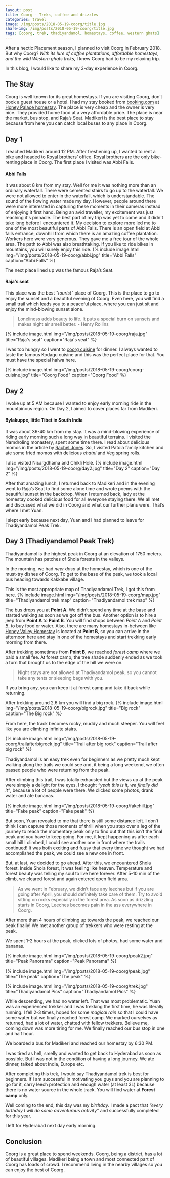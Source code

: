 ```yaml
---
layout: post
title: Coorg - Treks, coffee and drizzles
categories: travel
image: /img/posts/2018-05-19-coorg/title.jpg
share-img: /img/posts/2018-05-19-coorg/title.jpg
tags: [coorg, trek, thadiyandamol, homestays, coffee, western ghats]
---
```


After a hectic Placement season, I planned to visit Coorg in February 2018. But why Coorg? *With its lure of coffee plantations, affordable homestays, and the wild Western ghats treks*, I knew Coorg had to be my relaxing trip.

In this blog, I would like to share my 3-day experience in Coorg.

## The Stay
Coorg is well known for its great homestays. If you are visiting Coorg, don’t book a guest house or a hotel. I had my stay booked from [booking.com](https://www.booking.com/) at [Honey Palace homestay](http://www.honeypalace.com/). The place is very cheap and the owner is very nice. They provided home food at a very affordable price. The place is near the market, bus stop, and Raja’s Seat. Madikeri is the best place to stay because from here you can catch local buses to any place in Coorg.

## Day 1
I reached Madikeri around 12 PM. After freshening up, I wanted to rent a bike and headed to [Royal brothers](https://www.royalbrothers.com/coorg/bike-rentals)’ office. Royal brothers are the only bike-renting place in Coorg. The first place I visited was Abbi Falls.

#### Abbi Falls
It was about 8 km from my stay. Well for me it was nothing more than an ordinary waterfall. There were cemented stairs to go up to the waterfall. We were not allowed to enter in the waterfall, which is understandable. The sound of the flowing water made my day. However, people around there were more interested in capturing these moments in their cameras instead of enjoying it first hand. Being an avid traveller, my excitement was just reaching it's pinnacle. The best part of my trip was yet to come and it didn't take long before I encountered it. My decision to explore more led me to one of the most beautiful parts of Abbi Falls. There is an open field at Abbi falls entrance, downhill from which there is an amazing coffee plantation. Workers here were very generous. They gave me a free tour of the whole area. The path to Abbi was also breathtaking. If you like to ride bikes in mountains, you will surely enjoy this ride.
{% include image.html
            img="/img/posts/2018-05-19-coorg/abbi.jpg"
            title="Abbi Falls"
            caption="Abbi Falls" %}

The next place lined up was the famous Raja’s Seat.

#### Raja's seat
This place was the best *"tourist"* place of Coorg. This is the place to go to enjoy the sunset and a beautiful evening of Coorg. Even here, you will find a small trail which leads you to a peaceful place, where you can just sit and enjoy the mind-blowing sunset alone.
> Loneliness adds beauty to life. It puts a special burn on sunsets and makes night air smell better. - Henry Rollins

{% include image.html
            img="/img/posts/2018-05-19-coorg/raja.jpg"
            title="Raja's seat"
            caption="Raja's seat" %}

I was too hungry so I went to [coorg cuisine](https://www.tripadvisor.in/Restaurant_Review-g641714-d2270211-Reviews-Coorg_Cuisine-Madikeri_Kodagu_Coorg_Karnataka.html) for dinner. I always wanted to taste the famous Kodagu cuisine and this was the perfect place for that. You must have the special halwa here.

{% include image.html
            img="/img/posts/2018-05-19-coorg/coorg-cuisine.jpg"
            title="Coorg Food"
            caption="Coorg Food" %}

## Day 2
I woke up at 5 AM because I wanted to enjoy early morning ride in the mountainous region. On Day 2, I aimed to cover places far from Madikeri.

#### Bylakuppe, little Tibet in South India
It was about 36-40 km from my stay. It was a mind-blowing experience of riding early morning such a long way in beautiful terrains. I visited the Namdroling monastery, spent some time there. I read about delicious momos in the article by [Rachel Jones](https://hippie-inheels.com/backpacking-coorg-bylakuppe-chikli-hole-mandalpatti/). So, I visited Patola family kitchen and ate some fried momos with delicious *chatni* and Veg spring rolls.

I also visited Nisargdhama and Chikli Holé.
{% include image.html
            img="/img/posts/2018-05-19-coorg/day2.jpg"
            title="Day 2"
            caption="Day 2"
%}

After that amazing lunch, I returned back to Madikeri and in the evening went to Raja’s Seat to find some alone time and wrote poems with the beautiful sunset in the backdrop. When I returned back, lady at the homestay cooked delicious food for all everyone staying there. We all met and discussed what we did in Coorg and what our further plans were. That’s where I met Yuan.

I slept early because next day, Yuan and I had planned to leave for Thadiyandamol Peak Trek.

## Day 3 (Thadiyandamol Peak Trek)
Thadiyandamol is the highest peak in Coorg at an elevation of 1750 meters. The mountain has patches of Shola forests in the valleys.

In the morning, we had *neer dosa* at the homestay, which is one of the must-try dishes of Coorg. To get to the base of the peak, we took a local bus heading towards Kakkabe village.

This is the most appropriate map of Thadiyandamol Trek, I got this from [here](http://www.kotresh.com/index.php/tadiandamol-trek).
{% include image.html
            img="/img/posts/2018-05-19-coorg/map.jpg"
            title="Thadiyandamol trek map"
            caption="Thadiyandamol trek map" %}

The bus drops you at **Point A**. We didn’t spend any time at the base and started walking as soon as we got off the bus. Another option is to hire a jeep from **Point A** to **Point B**. You will find shops between *Point A* and *Point B*, to buy food or water. Also, there are many homestays in-between like [Honey Valley Homestay](http://honeyvalleyindia.in/) is located at **Point B**, so you can arrive in the afternoon here and stay in one of the homestays and start trekking early morning from there.

After trekking sometimes from **Point B**, we reached *forest camp* where we paid a small fee. At forest camp, the tree shade suddenly ended as we took a turn that brought us to the edge of the hill we were on.
> Night stays are not allowed at Thadiyandamol peak, so you cannot take any tents or sleeping bags with you.

If you bring any, you can keep it at forest camp and take it back while returning.

After trekking around 2.6 km you will find a big rock.
{% include image.html
            img="/img/posts/2018-05-19-coorg/bigrock.jpg"
            title="Big rock"
            caption="The Big rock" %}

From here, the track becomes rocky, muddy and much steeper. You will feel like you are climbing infinite stairs.

{% include image.html
            img="/img/posts/2018-05-19-coorg/trailafterbigrock.jpg"
            title="Trail after big rock"
            caption="Trail after big rock" %}

Thadiyandamol is an easy trek even for beginners as we pretty much kept walking along the trails we could see and, it being a long weekend, we often passed people who were returning from the peak.


After climbing this trail, I was totally exhausted but the views up at the peak were simply a delight for the eyes. I thought *“yeah this is it, we finally did it”*, because a lot of people were there. We clicked some photos, drank water and ate bananas.

{% include image.html
            img="/img/posts/2018-05-19-coorg/fakehill.jpg"
            title="Fake peak"
            caption="Fake peak" %}

But soon, Yuan revealed to me that there is still some distance left. I don’t think I can capture those moments of thrill when you step over a leg of the journey to reach the momentary peak only to find out that this isn’t the final peak and you have to keep going. For me, it kept happening as after each small hill I climbed, I could see another one in front where the trails continued! It was both exciting and fussy that every time we thought we had accomplished the peak, we could see a new one in front.

But, at last, we decided to go ahead. After this, we encountered Shola forest. Inside Shola forest, It was feeling like heaven. Temperature and forest beauty was telling my soul to live here forever. After 5-10 min of the climb, we cleared forest and again entered open field area.
> As we went in February, we didn’t face any leeches but if you are going after April, you should definitely take care of them. Try to avoid sitting on rocks especially in the forest area. As soon as drizzling starts in Coorg, Leeches becomes pain in the ass everywhere in Coorg.

After more than 4 hours of climbing up towards the peak, we reached our peak finally! We met another group of trekkers who were resting at the peak.

We spent 1-2 hours at the peak, clicked lots of photos, had some water and bananas.

{% include image.html
            img="/img/posts/2018-05-19-coorg/peak2.jpg"
            title="Peak Panorama"
            caption="Peak Panorama" %}

{% include image.html
            img="/img/posts/2018-05-19-coorg/peak.jpg"
            title="The peak"
            caption="The peak" %}

{% include image.html
            img="/img/posts/2018-05-19-coorg/trek.jpg"
            title="Thadiyandamol Pics"
            caption="Thadiyandamol Pics" %}

While descending, we had no water left. That was most problematic. Yuan was an experienced trekker and I was trekking the first time, he was literally running. I fell 2-3 times, hoped for some *magical rain* so that I could have some water but we finally reached forest camp. We marked ourselves as returned, had a lot of water, chatted with fellow trekkers. Believe me, coming down was more tiring for me. We finally reached our bus stop in one and half hour.

We boarded a bus for Madikeri and reached our homestay by 6:30 PM.

I was tired as hell, smelly and wanted to get back to Hyderabad as soon as possible. But I was not in the condition of having a long journey. We ate dinner, talked about India, Europe etc.

After completing this trek, I would say Thadiyandamol trek is best for beginners. If I am successful in motivating you guys and you are planning to go for it, carry leech protection and enough water (at least 3L) because there is no water source in the whole track. You will find water at **Forest camp** only.

Well coming to the end, this day was my *birthday*. I made a pact that *“every birthday I will do some adventurous activity”* and successfully completed for this year.

I left for Hyderabad next day early morning.

## Conclusion
Coorg is a great place to spend weekends. Coorg, being a district, has a lot of beautiful villages. Madikeri being a town and most connected part of Coorg has loads of crowd. I recommend living in the nearby villages so you can enjoy the best of Coorg.
